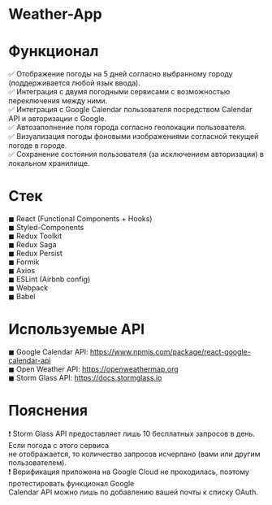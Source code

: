 # Weather-App

# Функционал

✅ Отображение погоды на 5 дней согласно выбранному городу (поддерживается любой язык ввода).  
✅ Интеграция с двумя погодными сервисами с возможностью переключения между ними.  
✅ Интеграция с Google Calendar пользователя посредством Calendar API и авторизации с Google.  
✅ Автозаполнение поля города согласно геолокации пользователя.  
✅ Визуализация погоды фоновыми изображениями согласной текущей погоде в городе.  
✅ Сохранение состояния пользователя (за исключением авторизации) в локальном хранилище.  

# Стек

◼ React (Functional Components + Hooks)  
◼ Styled-Components  
◼ Redux Toolkit  
◼ Redux Saga  
◼ Redux Persist  
◼ Formik  
◼ Axios  
◼ ESLint (Airbnb config)  
◼ Webpack  
◼ Babel  

# Используемые API

◼ Google Calendar API: https://www.npmjs.com/package/react-google-calendar-api  
◼ Open Weather API:  https://openweathermap.org  
◼ Storm Glass API: https://docs.stormglass.io  

# Пояснения

❗ Storm Glass API предоставляет лишь 10 бесплатных запросов в день. Если погода с этого сервиса  
не отображается, то количество запросов исчерпано (вами или другим пользователем).  
❗ Верификация приложена на Google Cloud не проходилась, поэтому протестировать функционал Google  
Calendar API можно лишь по добавлению вашей почты к списку OAuth.